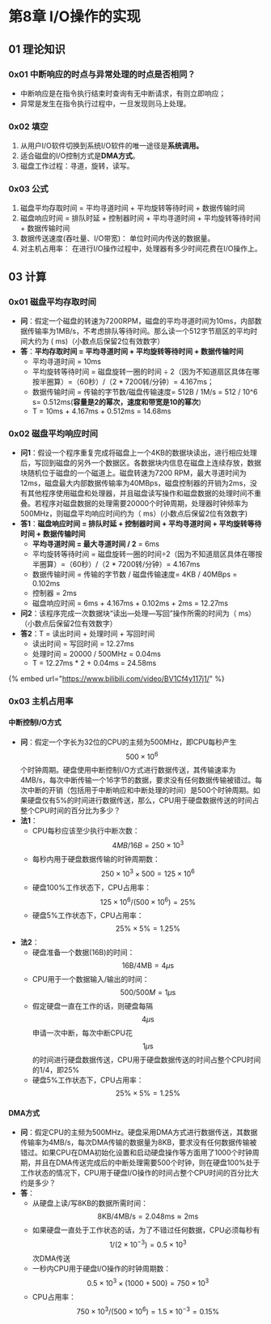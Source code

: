 # 第8章 I/O操作的实现

## 01 理论知识

### 0x01 中断响应的时点与异常处理的时点是否相同？

* 中断响应是在指令执行结束时查询有无中断请求，有则立即响应；
* 异常是发生在指令执行过程中，一旦发现则马上处理。

### 0x02 填空

1. 从用户I/O软件切换到系统I/O软件的唯一途径是**系统调用。**
2. 适合磁盘的I/O控制方式是**DMA方式**。
3. 磁盘工作过程：寻道，旋转，读写。

### 0x03 公式

1. 磁盘平均存取时间 = 平均寻道时间 + 平均旋转等待时间 + 数据传输时间
2. 磁盘响应时间 = 排队时延 +  控制器时间 + 平均寻道时间 + 平均旋转等待时间 + 数据传输时间 
3. 数据传送速度\(吞吐量、I/O带宽\)： 单位时间内传送的数据量。 
4. 对主机占用率： 在进行I/O操作过程中，处理器有多少时间花费在I/O操作上。

## 03 计算

### 0x01 磁盘平均存取时间

* **问**：假定一个磁盘的转速为7200RPM，磁盘的平均寻道时间为10ms，内部数据传输率为1MB/s，不考虑排队等待时间。那么读一个512字节扇区的平均时间大约为 \(   ms\)（小数点后保留2位有效数字）
* **答**：**平均存取时间 = 平均寻道时间 + 平均旋转等待时间 + 数据传输时间**
  * 平均寻道时间 = 10ms
  * 平均旋转等待时间 = 磁盘旋转一圈的时间 ÷ 2（因为不知道扇区具体在哪按半圈算）=（60秒）/（2 \* 7200转/分钟）= 4.167ms；
  * 数据传输时间 = 传输的字节数/磁盘传输速度= 512B / 1M/s = 512 / 10^6  s= 0.512ms\(**容量是2的幂次，速度和带宽是10的幂次**\)
  * T = 10ms + 4.167ms + 0.512ms = 14.68ms

### 0x02 磁盘平均响应时间

* **问1**：假设一个程序重复完成将磁盘上一个4KB的数据块读出，进行相应处理后，写回到磁盘的另外一个数据区。各数据块内信息在磁盘上连续存放，数据块随机位于磁盘的一个磁道上。磁盘转速为7200 RPM，最大寻道时间为12ms，磁盘最大内部数据传输率为40MBps，磁盘控制器的开销为2ms，没有其他程序使用磁盘和处理器，并且磁盘读写操作和磁盘数据的处理时间不重叠。若程序对磁盘数据的处理需要20000个时钟周期，处理器时钟频率为500MHz，则磁盘平均响应时间约为（ ms）\(小数点后保留2位有效数字\)
* **答1**：**磁盘响应时间 = 排队时延 +  控制器时间 + 平均寻道时间 + 平均旋转等待时间 + 数据传输时间** 
  * **平均寻道时间 = 最大寻道时间 / 2** = 6ms
  * 平均旋转等待时间 = 磁盘旋转一圈的时间÷2（因为不知道扇区具体在哪按半圈算）=（60秒）/（2 \* 7200转/分钟）= 4.167ms
  * 数据传输时间  = 传输的字节数 / 磁盘传输速度= 4KB / 40MBps = 0.102ms
  * 控制器 = 2ms
  * 磁盘响应时间 = 6ms + 4.167ms + 0.102ms + 2ms = 12.27ms
* **问2**：该程序完成一次数据块“读出—处理—写回”操作所需的时间为（ ms）（小数点后保留2位有效数字）
* **答2**：T = 读出时间 + 处理时间 + 写回时间
  * 读出时间 = 写回时间 = 12.27ms
  * 处理时间 = 20000 / 500MHz = 0.04ms
  * T = 12.27ms \* 2 + 0.04ms = 24.58ms

{% embed url="https://www.bilibili.com/video/BV1Cf4y117j1/" %}

### 0x03 主机占用率

#### 中断控制I/O方式

* **问**：假定一个字长为32位的CPU的主频为500MHz，即CPU每秒产生 $$500×10^6$$ 个时钟周期。硬盘使用中断控制I/O方式进行数据传送，其传输速率为4MB/s，每次中断传输一个16字节的数据，要求没有任何数据传输被错过。每次中断的开销（包括用于中断响应和中断处理的时间）是500个时钟周期。如果硬盘仅有5%的时间进行数据传送，那么，CPU用于硬盘数据传送的时间占整个CPU时间的百分比为多少？
* **法1**：
  * CPU每秒应该至少执行中断次数： $$4MB/16B=250×10^3$$ 
  * 每秒内用于硬盘数据传输的时钟周期数： $$250×10^3×500=125×10^6$$ 
  * 硬盘100%工作状态下，CPU占用率： $$125×10^6 /(500×10^6)=25 \%$$ 
  * 硬盘5%工作状态下，CPU占用率： $$25 \% ×5\%=1.25\%$$ 
* **法2**：
  * 硬盘准备一个数据\(16B\)的时间： $$16 \mathrm{B} / 4 \mathrm{MB}=4 \mu \mathrm{s}$$ 
  * CPU用于一个数据输入/输出的时间： $$500/500M=1 \mu \mathrm{s}$$ 
  * 假定硬盘一直在工作的话，则硬盘每隔 $$4 \mu \mathrm{s}$$ 申请一次中断，每次中断CPU花 $$1 \mu \mathrm{s}$$ 的时间进行硬盘数据传送，CPU用于硬盘数据传送的时间占整个CPU时间的1/4，即25%
  * 硬盘5%工作状态下，CPU占用率： $$25 \% ×5\%=1.25\%$$       

#### DMA方式

* **问**：假定CPU的主频为500MHz。硬盘采用DMA方式进行数据传送，其数据传输率为4MB/s，每次DMA传输的数据量为8KB，要求没有任何数据传输被错过。如果CPU在DMA初始化设置和启动硬盘操作等方面用了1000个时钟周期，并且在DMA传送完成后的中断处理需要500个时钟，则在硬盘100%处于工作状态的情况下，CPU用于硬盘I/O操作的时间占整个CPU时间的百分比大约是多少？
* **答**：
  * 从硬盘上读/写8KB的数据所需时间： $$8 \mathrm{KB} / 4 \mathrm{MB} / \mathrm{s}=2.048 \mathrm{ms} \approx 2 \mathrm{ms}$$ 
  * 如果硬盘一直处于工作状态的话，为了不错过任何数据，CPU必须每秒有 $$1 /\left(2 \times 10^{-3}\right)=0.5 \times 10^{3}$$ 次DMA传送
  * 一秒内CPU用于硬盘I/O操作的时钟周期数： $$0.5×10^3×(1000+500)=750×10^3$$ 
  * CPU占用率： $$750×10^3/(500×10^6)=1.5 ×10^{-3}=0.15\%$$ 

